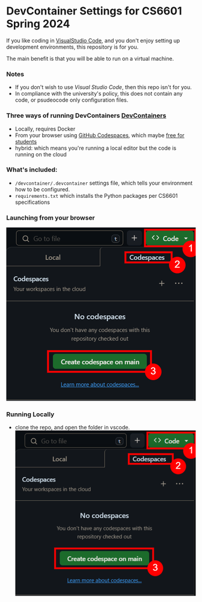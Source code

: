 # DevContainer Settings for CS6601 Spring 2024

If you like coding in [VisualStudio Code](https://visualstudio.com/), and you don't enjoy setting up development environments, this repository is for you.

The main benefit is that you will be able to run on a virtual machine.

### Notes
- If you don't wish to use _Visual Studio Code_, then this repo isn't for you.
- In compliance with the university's policy, this does not contain any code, or psudeocode only configuration files.

### Three ways of running DevContainers [DevContainers](https://code.visualstudio.com/docs/devcontainers/containers)
- Locally, requires Docker
- From your browser using [GitHub Codespaces](https://github.com/features/codespaces), which maybe [free for students](https://learn.microsoft.com/en-us/training/student-hub/github-codespaces-for-students)
- hybrid: which means you're running a local editor but the code is running on the cloud

### What's included:
- `/devcontainer/.devcontainer` settings file, which tells your environment how to be configured. 
- `requirements.txt` which installs the Python packages per CS6601 specifications

### Launching from your browser
![image showing how to launch codespaces from github](github_codespace_button.png)

### Running Locally
- clone the repo, and open the folder in vscode.
![image showing how to launch codespaces from github](github_codespace_button.png)